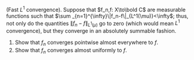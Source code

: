 (Fast $L^1$ convergence). Suppose that $f_n,f: X\to\bold C$ are measurable functions such that $\sum _{n=1}^{\infty}\|f_n-f\|_{L^1(\mu)}<\infty$; thus, not only do the quantities $\|f_n-f\|_{L^1(\mu)}$ go to zero (which would mean $L^1$ convergence), but they converge in an absolutely summable fashion.
1. Show that $f_n$ converges pointwise almost everywhere to $f$.
2. Show that $f_n$ converges almost uniformly to $f$.